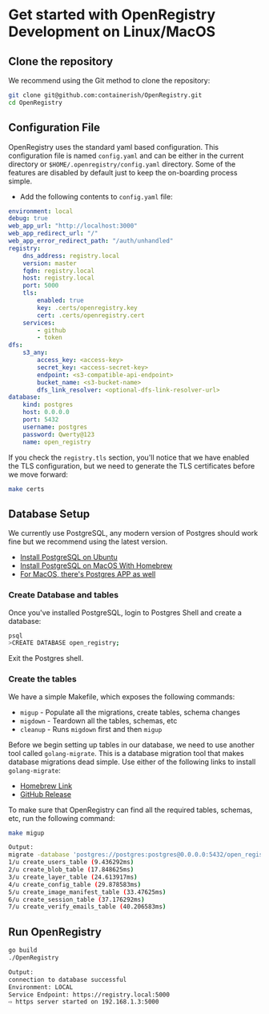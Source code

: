 # Get started with OpenRegistry Development on Linux/MacOS

## Clone the repository

We recommend using the Git method to clone the repository:
```bash
git clone git@github.com:containerish/OpenRegistry.git
cd OpenRegistry
```

## Configuration File
OpenRegistry uses the standard yaml based configuration. This configuration file is named `config.yaml` and can be
either in the current directory or `$HOME/.openregistry/config.yaml` directory. Some of the features are disabled by
default just to keep the on-boarding process simple.

- Add the following contents to `config.yaml` file:

```yaml
environment: local
debug: true
web_app_url: "http://localhost:3000"
web_app_redirect_url: "/"
web_app_error_redirect_path: "/auth/unhandled"
registry:
    dns_address: registry.local
    version: master
    fqdn: registry.local
    host: registry.local
    port: 5000
    tls:
        enabled: true
        key: .certs/openregistry.key
        cert: .certs/openregistry.cert
    services:
        - github
        - token
dfs:
    s3_any:
        access_key: <access-key>
        secret_key: <access-secret-key>
        endpoint: <s3-compatible-api-endpoint>
        bucket_name: <s3-bucket-name>
        dfs_link_resolver: <optional-dfs-link-resolver-url>
database:
    kind: postgres
    host: 0.0.0.0
    port: 5432
    username: postgres
    password: Qwerty@123
    name: open_registry
```

If you check the `registry.tls` section, you'll notice that we have enabled the TLS configuration, but we need to
generate the TLS certificates before we move forward:

```bash
make certs
```

## Database Setup

We currently use PostgreSQL, any modern version of Postgres should work fine but we recommend using the latest version.

- [Install PostgreSQL on Ubuntu](https://www.digitalocean.com/community/tutorials/how-to-install-postgresql-on-ubuntu-22-04-quickstart)
- [Install PostgreSQL on MacOS With Homebrew](https://formulae.brew.sh/formula/postgresql@15)
- [For MacOS, there's Postgres APP as well](https://postgresapp.com/)

### Create Database and tables

Once you've installed PostgreSQL, login to Postgres Shell and create a database:

```bash
psql
>CREATE DATABASE open_registry;
```

Exit the Postgres shell.

### Create the tables

We have a simple Makefile, which exposes the following commands:
- `migup` - Populate all the migrations, create tables, schema changes
- `migdown` - Teardown all the tables, schemas, etc
- `cleanup` - Runs `migdown` first and then `migup`

Before we begin setting up tables in our database, we need to use another tool called `golang-migrate`.
This is a database migration tool that makes database migrations dead simple. Use either of the following links to 
install `golang-migrate`:

- [Homebrew Link](https://formulae.brew.sh/formula/golang-migrate#default)
- [GitHub Release](https://github.com/golang-migrate/migrate/releases)

To make sure that OpenRegistry can find all the required tables, schemas, etc, run the following command:

```bash
make migup
```

```bash
Output:
migrate -database 'postgres://postgres:postgres@0.0.0.0:5432/open_registry?sslmode=disable' -path db/migrations up
1/u create_users_table (9.436292ms)
2/u create_blob_table (17.848625ms)
3/u create_layer_table (24.613917ms)
4/u create_config_table (29.878583ms)
5/u create_image_manifest_table (33.47625ms)
6/u create_session_table (37.176292ms)
7/u create_verify_emails_table (40.206583ms)
```

## Run OpenRegistry

```bash
go build
./OpenRegistry
```

```bash
Output:
connection to database successful
Environment: LOCAL
Service Endpoint: https://registry.local:5000
⇨ https server started on 192.168.1.3:5000
```
